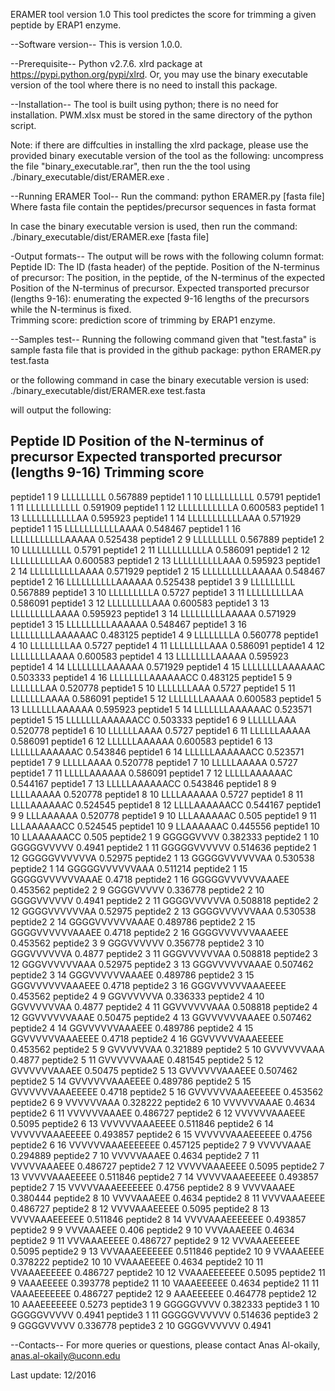 
ERAMER tool version 1.0
This tool predictes the score for trimming a given peptide by ERAP1 enzyme.

--Software version--
This is version 1.0.0.

--Prerequisite--
Python v2.7.6. 
xlrd package at https://pypi.python.org/pypi/xlrd. Or, you may use the binary executable version of the tool where there is no need to install this package.  

--Installation--
The tool is built using python; there is no need for installation.
PWM.xlsx must be stored in the same directory of the python script. 

Note: if there are diffculties in installing the xlrd package, please use the provided binary executable version of the tool as the following: uncompress the file "binary_executable.rar", then run the the tool using ./binary_executable/dist/ERAMER.exe .  

--Running ERAMER Tool--
Run the command: 
python ERAMER.py [fasta file]
Where fasta file contain the peptides/precursor sequences in fasta format 

In case the binary executable version is used, then run the command:
./binary_executable/dist/ERAMER.exe [fasta file]


-Output formats--
The output will be rows with the following column format:
Peptide ID: The ID (fasta header) of the peptide.
Position of the N-terminus of precursor: The position, in the peptide, of the N-terminus of the expected Position of the N-terminus of precursor. 
Expected transported precursor (lengths 9-16): enumerating the expected 9-16 lengths of the precursors while the N-terminus is fixed.   
Trimming score: prediction score of trimming by ERAP1 enzyme. 


--Samples test--
Running the following command given that "test.fasta" is sample fasta file that is provided in the github package: 
python ERAMER.py test.fasta 

or the following command in case the binary executable version is used:
./binary_executable/dist/ERAMER.exe test.fasta

will output the following:

Peptide ID	Position of the N-terminus of precursor 	Expected transported precursor (lengths 9-16)	Trimming score
--------------------------------------------------------------------------------------------------------
peptide1 	1 	9 	LLLLLLLLL         	0.567889
peptide1 	1 	10 	LLLLLLLLLL        	0.5791
peptide1 	1 	11 	LLLLLLLLLLL       	0.591909
peptide1 	1 	12 	LLLLLLLLLLLA      	0.600583
peptide1 	1 	13 	LLLLLLLLLLLAA     	0.595923
peptide1 	1 	14 	LLLLLLLLLLLAAA    	0.571929
peptide1 	1 	15 	LLLLLLLLLLLAAAA   	0.548467
peptide1 	1 	16 	LLLLLLLLLLLAAAAA  	0.525438
peptide1 	2 	9 	LLLLLLLLL         	0.567889
peptide1 	2 	10 	LLLLLLLLLL        	0.5791
peptide1 	2 	11 	LLLLLLLLLLA       	0.586091
peptide1 	2 	12 	LLLLLLLLLLAA      	0.600583
peptide1 	2 	13 	LLLLLLLLLLAAA     	0.595923
peptide1 	2 	14 	LLLLLLLLLLAAAA    	0.571929
peptide1 	2 	15 	LLLLLLLLLLAAAAA   	0.548467
peptide1 	2 	16 	LLLLLLLLLLAAAAAA  	0.525438
peptide1 	3 	9 	LLLLLLLLL         	0.567889
peptide1 	3 	10 	LLLLLLLLLA        	0.5727
peptide1 	3 	11 	LLLLLLLLLAA       	0.586091
peptide1 	3 	12 	LLLLLLLLLAAA      	0.600583
peptide1 	3 	13 	LLLLLLLLLAAAA     	0.595923
peptide1 	3 	14 	LLLLLLLLLAAAAA    	0.571929
peptide1 	3 	15 	LLLLLLLLLAAAAAA   	0.548467
peptide1 	3 	16 	LLLLLLLLLAAAAAAC  	0.483125
peptide1 	4 	9 	LLLLLLLLA         	0.560778
peptide1 	4 	10 	LLLLLLLLAA        	0.5727
peptide1 	4 	11 	LLLLLLLLAAA       	0.586091
peptide1 	4 	12 	LLLLLLLLAAAA      	0.600583
peptide1 	4 	13 	LLLLLLLLAAAAA     	0.595923
peptide1 	4 	14 	LLLLLLLLAAAAAA    	0.571929
peptide1 	4 	15 	LLLLLLLLAAAAAAC   	0.503333
peptide1 	4 	16 	LLLLLLLLAAAAAACC  	0.483125
peptide1 	5 	9 	LLLLLLLAA         	0.520778
peptide1 	5 	10 	LLLLLLLAAA        	0.5727
peptide1 	5 	11 	LLLLLLLAAAA       	0.586091
peptide1 	5 	12 	LLLLLLLAAAAA      	0.600583
peptide1 	5 	13 	LLLLLLLAAAAAA     	0.595923
peptide1 	5 	14 	LLLLLLLAAAAAAC    	0.523571
peptide1 	5 	15 	LLLLLLLAAAAAACC   	0.503333
peptide1 	6 	9 	LLLLLLAAA         	0.520778
peptide1 	6 	10 	LLLLLLAAAA        	0.5727
peptide1 	6 	11 	LLLLLLAAAAA       	0.586091
peptide1 	6 	12 	LLLLLLAAAAAA      	0.600583
peptide1 	6 	13 	LLLLLLAAAAAAC     	0.543846
peptide1 	6 	14 	LLLLLLAAAAAACC    	0.523571
peptide1 	7 	9 	LLLLLAAAA         	0.520778
peptide1 	7 	10 	LLLLLAAAAA        	0.5727
peptide1 	7 	11 	LLLLLAAAAAA       	0.586091
peptide1 	7 	12 	LLLLLAAAAAAC      	0.544167
peptide1 	7 	13 	LLLLLAAAAAACC     	0.543846
peptide1 	8 	9 	LLLLAAAAA         	0.520778
peptide1 	8 	10 	LLLLAAAAAA        	0.5727
peptide1 	8 	11 	LLLLAAAAAAC       	0.524545
peptide1 	8 	12 	LLLLAAAAAACC      	0.544167
peptide1 	9 	9 	LLLAAAAAA         	0.520778
peptide1 	9 	10 	LLLAAAAAAC        	0.505
peptide1 	9 	11 	LLLAAAAAACC       	0.524545
peptide1 	10 	9 	LLAAAAAAC         	0.445556
peptide1 	10 	10 	LLAAAAAACC        	0.505
peptide2 	1 	9 	GGGGGVVVV         	0.382333
peptide2 	1 	10 	GGGGGVVVVV        	0.4941
peptide2 	1 	11 	GGGGGVVVVVV       	0.514636
peptide2 	1 	12 	GGGGGVVVVVVA      	0.52975
peptide2 	1 	13 	GGGGGVVVVVVAA     	0.530538
peptide2 	1 	14 	GGGGGVVVVVVAAA    	0.511214
peptide2 	1 	15 	GGGGGVVVVVVAAAE   	0.4718
peptide2 	1 	16 	GGGGGVVVVVVAAAEE  	0.453562
peptide2 	2 	9 	GGGGVVVVV         	0.336778
peptide2 	2 	10 	GGGGVVVVVV        	0.4941
peptide2 	2 	11 	GGGGVVVVVVA       	0.508818
peptide2 	2 	12 	GGGGVVVVVVAA      	0.52975
peptide2 	2 	13 	GGGGVVVVVVAAA     	0.530538
peptide2 	2 	14 	GGGGVVVVVVAAAE    	0.489786
peptide2 	2 	15 	GGGGVVVVVVAAAEE   	0.4718
peptide2 	2 	16 	GGGGVVVVVVAAAEEE  	0.453562
peptide2 	3 	9 	GGGVVVVVV         	0.356778
peptide2 	3 	10 	GGGVVVVVVA        	0.4877
peptide2 	3 	11 	GGGVVVVVVAA       	0.508818
peptide2 	3 	12 	GGGVVVVVVAAA      	0.52975
peptide2 	3 	13 	GGGVVVVVVAAAE     	0.507462
peptide2 	3 	14 	GGGVVVVVVAAAEE    	0.489786
peptide2 	3 	15 	GGGVVVVVVAAAEEE   	0.4718
peptide2 	3 	16 	GGGVVVVVVAAAEEEE  	0.453562
peptide2 	4 	9 	GGVVVVVVA         	0.336333
peptide2 	4 	10 	GGVVVVVVAA        	0.4877
peptide2 	4 	11 	GGVVVVVVAAA       	0.508818
peptide2 	4 	12 	GGVVVVVVAAAE      	0.50475
peptide2 	4 	13 	GGVVVVVVAAAEE     	0.507462
peptide2 	4 	14 	GGVVVVVVAAAEEE    	0.489786
peptide2 	4 	15 	GGVVVVVVAAAEEEE   	0.4718
peptide2 	4 	16 	GGVVVVVVAAAEEEEE  	0.453562
peptide2 	5 	9 	GVVVVVVAA         	0.321889
peptide2 	5 	10 	GVVVVVVAAA        	0.4877
peptide2 	5 	11 	GVVVVVVAAAE       	0.481545
peptide2 	5 	12 	GVVVVVVAAAEE      	0.50475
peptide2 	5 	13 	GVVVVVVAAAEEE     	0.507462
peptide2 	5 	14 	GVVVVVVAAAEEEE    	0.489786
peptide2 	5 	15 	GVVVVVVAAAEEEEE   	0.4718
peptide2 	5 	16 	GVVVVVVAAAEEEEEE  	0.453562
peptide2 	6 	9 	VVVVVVAAA         	0.328222
peptide2 	6 	10 	VVVVVVAAAE        	0.4634
peptide2 	6 	11 	VVVVVVAAAEE       	0.486727
peptide2 	6 	12 	VVVVVVAAAEEE      	0.5095
peptide2 	6 	13 	VVVVVVAAAEEEE     	0.511846
peptide2 	6 	14 	VVVVVVAAAEEEEE    	0.493857
peptide2 	6 	15 	VVVVVVAAAEEEEEE   	0.4756
peptide2 	6 	16 	VVVVVVAAAEEEEEEE  	0.457125
peptide2 	7 	9 	VVVVVAAAE         	0.294889
peptide2 	7 	10 	VVVVVAAAEE        	0.4634
peptide2 	7 	11 	VVVVVAAAEEE       	0.486727
peptide2 	7 	12 	VVVVVAAAEEEE      	0.5095
peptide2 	7 	13 	VVVVVAAAEEEEE     	0.511846
peptide2 	7 	14 	VVVVVAAAEEEEEE    	0.493857
peptide2 	7 	15 	VVVVVAAAEEEEEEE   	0.4756
peptide2 	8 	9 	VVVVAAAEE         	0.380444
peptide2 	8 	10 	VVVVAAAEEE        	0.4634
peptide2 	8 	11 	VVVVAAAEEEE       	0.486727
peptide2 	8 	12 	VVVVAAAEEEEE      	0.5095
peptide2 	8 	13 	VVVVAAAEEEEEE     	0.511846
peptide2 	8 	14 	VVVVAAAEEEEEEE    	0.493857
peptide2 	9 	9 	VVVAAAEEE         	0.406
peptide2 	9 	10 	VVVAAAEEEE        	0.4634
peptide2 	9 	11 	VVVAAAEEEEE       	0.486727
peptide2 	9 	12 	VVVAAAEEEEEE      	0.5095
peptide2 	9 	13 	VVVAAAEEEEEEE     	0.511846
peptide2 	10 	9 	VVAAAEEEE         	0.378222
peptide2 	10 	10 	VVAAAEEEEE        	0.4634
peptide2 	10 	11 	VVAAAEEEEEE       	0.486727
peptide2 	10 	12 	VVAAAEEEEEEE      	0.5095
peptide2 	11 	9 	VAAAEEEEE         	0.393778
peptide2 	11 	10 	VAAAEEEEEE        	0.4634
peptide2 	11 	11 	VAAAEEEEEEE       	0.486727
peptide2 	12 	9 	AAAEEEEEE         	0.464778
peptide2 	12 	10 	AAAEEEEEEE        	0.5273
peptide3 	1 	9 	GGGGGVVVV         	0.382333
peptide3 	1 	10 	GGGGGVVVVV        	0.4941
peptide3 	1 	11 	GGGGGVVVVVV       	0.514636
peptide3 	2 	9 	GGGGVVVVV         	0.336778
peptide3 	2 	10 	GGGGVVVVVV        	0.4941




--Contacts--
For more queries or questions, please contact
Anas Al-okaily, anas.al-okaily@uconn.edu


Last update: 12/2016
